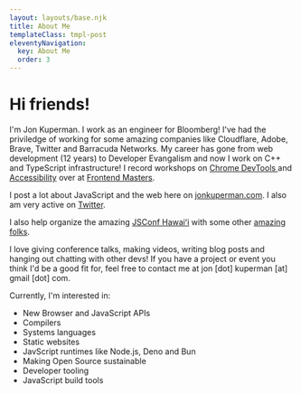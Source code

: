 ```yaml
---
layout: layouts/base.njk
title: About Me
templateClass: tmpl-post
eleventyNavigation:
  key: About Me
  order: 3
---
```


<h1>Hi friends!</h1>
<p>
    I'm Jon Kuperman. I work as an engineer for Bloomberg! I've had the priviledge of working for some amazing
    companies like Cloudflare, Adobe, Brave, Twitter and Barracuda Networks. My career has gone from web development
    (12 years) to Developer Evangalism and now I work on C++ and TypeScript infrastructure! I record workshops on
    <a href="https://frontendmasters.com/courses/chrome-dev-tools-v2/">
        Chrome DevTools
    </a>
    and
    <a href="https://frontendmasters.com/courses/web-accessibility/">Accessibility</a>
    over at
    <a href="https://frontendmasters.com/teachers/jon-kuperman/">Frontend Masters</a>.
</p>
<p>
    I post a lot about JavaScript and the web here on
    <a href="https://jonkuperman.com/">jonkuperman.com</a>. I also am very active on
    <a href="https://twitter.com/jkup">Twitter</a>.
</p>
<p>
    I also help organize the amazing
    <a href="https://www.jsconfhi.com/">JSConf Hawaiʻi</a> with some other
    <a href="https://www.jsconfhi.com/organizers/">amazing folks</a>.
</p>
<p>
    I love giving conference talks, making videos, writing blog posts and hanging out
    chatting with other devs! If you have a project or event you think I'd be a good
    fit for, feel free to contact me at jon [dot] kuperman [at] gmail [dot] com.
</p>
<p>
    Currently, I'm interested in:
    <ul>
        <li>New Browser and JavaScript APIs</li>
        <li>Compilers</li>
        <li>Systems languages</li>
        <li>Static websites</li>
        <li>JavScript runtimes like Node.js, Deno and Bun</li>
        <li>Making Open Source sustainable</li>
        <li>Developer tooling</li>
        <li>JavaScript build tools</li>
    </ul>
</p>
